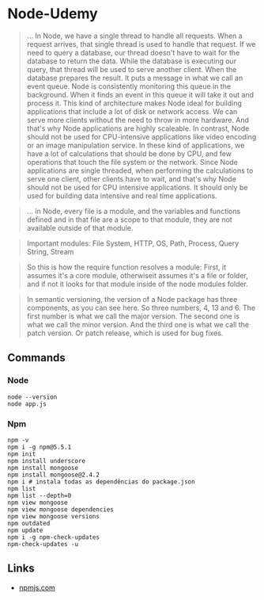 # Node-Udemy

> ... In Node, we have a single thread to handle all requests. When a request arrives, that single thread is used to handle that request. If we need to query a database, our thread doesn't have to wait for the database to return the data. While the database is executing our query, that thread will be used to serve another client. When the database prepares the result. It puts a message in what we call an event queue. Node is consistently monitoring this queue in the background. When it finds an event in this queue it will take it out and process it. This kind of architecture makes Node ideal for building applications that include a lot of disk or network access. We can serve more clients without the need to throw in more hardware. And that's why Node applications are highly scaleable. In contrast, Node should not be used for CPU-intensive applications like video encoding or an image manipulation service. In these kind of applications, we have a lot of calculations that should be done by CPU, and few operations that touch the file system or the network. Since Node applications are single threaded, when performing the calculations to serve one client, other clients have to wait, and that's why Node should not be used for CPU intensive applications. It should only be used for building data intensive and real time applications.

> ... in Node, every file is a module, and the variables and functions defined and in that file are a scope to that module, they are not available outside of that module.

> Important modules: File System, HTTP, OS, Path, Process, Query String, Stream

> So this is how the require function resolves a module: First, it assumes it's a core module, otherwiseit assumes it's a file or folder, and if not it looks for that module inside of the node modules folder.

> In semantic versioning, the version of a Node package has three components, as you can see here. So three numbers, 4, 13 and 6. The first number is what we call the major version. The second one is what we call the minor version. And the third one is what we call the patch version. Or patch release, which is used for bug fixes.

## Commands

### Node
```
node --version
node app.js
```

### Npm
```
npm -v
npm i -g npm@5.5.1
npm init
npm install underscore
npm install mongoose
npm install mongoose@2.4.2
npm i # instala todas as dependências do package.json
npm list
npm list --depth=0
npm view mongoose
npm view mongoose dependencies
npm view mongoose versions
npm outdated
npm update
npm i -g npm-check-updates
npm-check-updates -u
```

## Links
- [npmjs.com](npmjs.com)